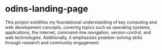 # odins-landing-page

This project solidifies my foundational understanding of key computing and web development concepts, covering topics such as operating systems, applications, the internet, command-line navigation, version control, and web technologies. Additionally, it emphasizes problem-solving skills through research and community engagement.



